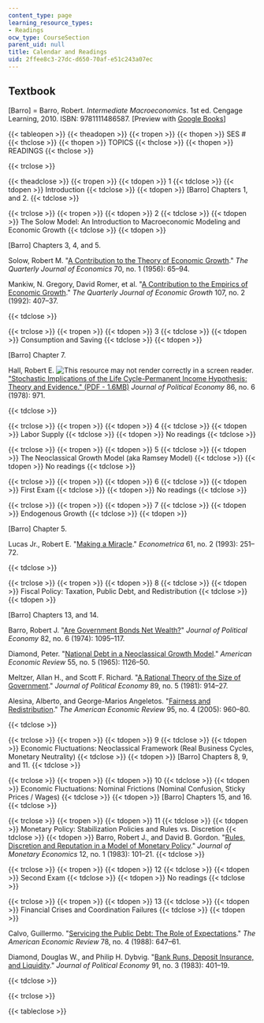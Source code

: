 ```yaml
---
content_type: page
learning_resource_types:
- Readings
ocw_type: CourseSection
parent_uid: null
title: Calendar and Readings
uid: 2ffee8c3-27dc-d650-70af-e51c243a07ec
---
```


Textbook
--------

\[Barro\] = Barro, Robert. _Intermediate Macroeconomics_. 1st ed. Cengage Learning, 2010. ISBN: 9781111486587. \[Preview with [Google Books](http://books.google.com/books?id=0Oe4SOkDRwIC&pg=PAfrontcover)\]

{{< tableopen >}}
{{< theadopen >}}
{{< tropen >}}
{{< thopen >}}
SES #
{{< thclose >}}
{{< thopen >}}
TOPICS
{{< thclose >}}
{{< thopen >}}
READINGS
{{< thclose >}}

{{< trclose >}}

{{< theadclose >}}
{{< tropen >}}
{{< tdopen >}}
1
{{< tdclose >}}
{{< tdopen >}}
Introduction
{{< tdclose >}}
{{< tdopen >}}
\[Barro\] Chapters 1, and 2.
{{< tdclose >}}

{{< trclose >}}
{{< tropen >}}
{{< tdopen >}}
2
{{< tdclose >}}
{{< tdopen >}}
The Solow Model: An Introduction to Macroeconomic Modeling and Economic Growth
{{< tdclose >}}
{{< tdopen >}}


\[Barro\] Chapters 3, 4, and 5.

Solow, Robert M. "[A Contribution to the Theory of Economic Growth](http://dx.doi.org/10.2307/1884513)." _The Quarterly Journal of Economics_ 70, no. 1 (1956): 65–94.

Mankiw, N. Gregory, David Romer, et al. "[A Contribution to the Empirics of Economic Growth](http://dx.doi.org/10.2307/2118477)." _The Quarterly Journal of Economic Growth_ 107, no. 2 (1992): 407–37.


{{< tdclose >}}

{{< trclose >}}
{{< tropen >}}
{{< tdopen >}}
3
{{< tdclose >}}
{{< tdopen >}}
Consumption and Saving
{{< tdclose >}}
{{< tdopen >}}


\[Barro\] Chapter 7.

Hall, Robert E. ![This resource may not render correctly in a screen reader.](/images/inacessible.gif)["Stochastic Implications of the Life Cycle-Permanent Income Hypothesis: Theory and Evidence." (PDF - 1.6MB)](http://www.stanford.edu/~rehall/Stochastic-JPE-Dec-1978.pdf) _Journal of Political Economy_ 86, no. 6 (1978): 971.


{{< tdclose >}}

{{< trclose >}}
{{< tropen >}}
{{< tdopen >}}
4
{{< tdclose >}}
{{< tdopen >}}
Labor Supply
{{< tdclose >}}
{{< tdopen >}}
No readings
{{< tdclose >}}

{{< trclose >}}
{{< tropen >}}
{{< tdopen >}}
5
{{< tdclose >}}
{{< tdopen >}}
The Neoclassical Growth Model (aka Ramsey Model)
{{< tdclose >}}
{{< tdopen >}}
No readings
{{< tdclose >}}

{{< trclose >}}
{{< tropen >}}
{{< tdopen >}}
6
{{< tdclose >}}
{{< tdopen >}}
First Exam
{{< tdclose >}}
{{< tdopen >}}
No readings
{{< tdclose >}}

{{< trclose >}}
{{< tropen >}}
{{< tdopen >}}
7
{{< tdclose >}}
{{< tdopen >}}
Endogenous Growth
{{< tdclose >}}
{{< tdopen >}}


\[Barro\] Chapter 5.

Lucas Jr., Robert E. "[Making a Miracle](http://www.jstor.org/stable/2951551)." _Econometrica_ 61, no. 2 (1993): 251–72.


{{< tdclose >}}

{{< trclose >}}
{{< tropen >}}
{{< tdopen >}}
8
{{< tdclose >}}
{{< tdopen >}}
Fiscal Policy: Taxation, Public Debt, and Redistribution
{{< tdclose >}}
{{< tdopen >}}


\[Barro\] Chapters 13, and 14.

Barro, Robert J. "[Are Government Bonds Net Wealth?](http://www.jstor.org/stable/1830663)" _Journal of Political Economy_ 82, no. 6 (1974): 1095–117.

Diamond, Peter. "[National Debt in a Neoclassical Growth Model](http://www.jstor.org/stable/1809231)." _American Economic Review_ 55, no. 5 (1965): 1126–50.

Meltzer, Allan H., and Scott F. Richard. "[A Rational Theory of the Size of Government](http://www.jstor.org/stable/1830813)." _Journal of Political Economy_ 89, no. 5 (1981): 914–27.

Alesina, Alberto, and George-Marios Angeletos. "[Fairness and Redistribution](http://dx.doi.org/10.1257/0002828054825655)." _The American Economic Review_ 95, no. 4 (2005): 960–80.


{{< tdclose >}}

{{< trclose >}}
{{< tropen >}}
{{< tdopen >}}
9
{{< tdclose >}}
{{< tdopen >}}
Economic Fluctuations: Neoclassical Framework (Real Business Cycles, Monetary Neutrality)
{{< tdclose >}}
{{< tdopen >}}
\[Barro\] Chapters 8, 9, and 11.
{{< tdclose >}}

{{< trclose >}}
{{< tropen >}}
{{< tdopen >}}
10
{{< tdclose >}}
{{< tdopen >}}
Economic Fluctuations: Nominal Frictions (Nominal Confusion, Sticky Prices / Wages)
{{< tdclose >}}
{{< tdopen >}}
\[Barro\] Chapters 15, and 16.
{{< tdclose >}}

{{< trclose >}}
{{< tropen >}}
{{< tdopen >}}
11
{{< tdclose >}}
{{< tdopen >}}
Monetary Policy: Stabilization Policies and Rules vs. Discretion
{{< tdclose >}}
{{< tdopen >}}
Barro, Robert J., and David B. Gordon. "[Rules, Discretion and Reputation in a Model of Monetary Policy](http://dx.doi.org/10.1016/0304-3932(83)90051-X)." _Journal of Monetary Economics_ 12, no. 1 (1983): 101–21.
{{< tdclose >}}

{{< trclose >}}
{{< tropen >}}
{{< tdopen >}}
12
{{< tdclose >}}
{{< tdopen >}}
Second Exam
{{< tdclose >}}
{{< tdopen >}}
No readings
{{< tdclose >}}

{{< trclose >}}
{{< tropen >}}
{{< tdopen >}}
13
{{< tdclose >}}
{{< tdopen >}}
Financial Crises and Coordination Failures
{{< tdclose >}}
{{< tdopen >}}


Calvo, Guillermo. "[Servicing the Public Debt: The Role of Expectations](http://www.jstor.org/stable/1811165)." _The American Economic Review_ 78, no. 4 (1988): 647–61.

Diamond, Douglas W., and Philip H. Dybvig. "[Bank Runs, Deposit Insurance, and Liquidity](http://www.jstor.org/stable/1837095)." _Journal of Political Economy_ 91, no. 3 (1983): 401–19.


{{< tdclose >}}

{{< trclose >}}

{{< tableclose >}}